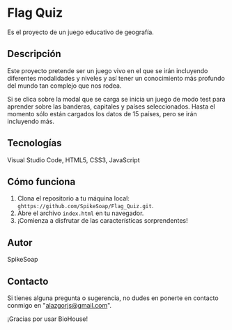 # Flag Quiz

Es el proyecto de un juego educativo de geografía.  

## Descripción

Este proyecto pretende ser un juego vivo en el que se irán incluyendo diferentes modalidades y niveles y así tener un conocimiento más profundo del mundo tan complejo que nos rodea.

Si se clica sobre la modal que se carga se inicia un juego de modo test para aprender sobre las banderas, capitales y países seleccionados. Hasta el momento sólo están cargados los datos de 15 países, pero se irán incluyendo más.


## Tecnologías

Visual Studio Code, HTML5, CSS3, JavaScript

## Cómo funciona

1. Clona el repositorio a tu máquina local: `ghttps://github.com/SpikeSoap/Flag_Quiz.git`.
2. Abre el archivo `index.html` en tu navegador.
3. ¡Comienza a disfrutar de las características sorprendentes!

## Autor

SpikeSoap 

## Contacto

Si tienes alguna pregunta o sugerencia, no dudes en ponerte en contacto conmigo en "alazgorjs@gmail.com".

¡Gracias por usar BioHouse!